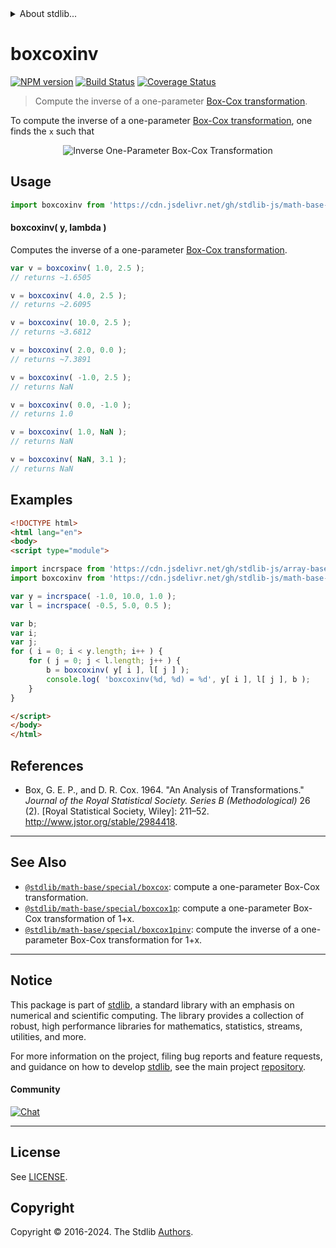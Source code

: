 <!--

@license Apache-2.0

Copyright (c) 2018 The Stdlib Authors.

Licensed under the Apache License, Version 2.0 (the "License");
you may not use this file except in compliance with the License.
You may obtain a copy of the License at

   http://www.apache.org/licenses/LICENSE-2.0

Unless required by applicable law or agreed to in writing, software
distributed under the License is distributed on an "AS IS" BASIS,
WITHOUT WARRANTIES OR CONDITIONS OF ANY KIND, either express or implied.
See the License for the specific language governing permissions and
limitations under the License.

-->


<details>
  <summary>
    About stdlib...
  </summary>
  <p>We believe in a future in which the web is a preferred environment for numerical computation. To help realize this future, we've built stdlib. stdlib is a standard library, with an emphasis on numerical and scientific computation, written in JavaScript (and C) for execution in browsers and in Node.js.</p>
  <p>The library is fully decomposable, being architected in such a way that you can swap out and mix and match APIs and functionality to cater to your exact preferences and use cases.</p>
  <p>When you use stdlib, you can be absolutely certain that you are using the most thorough, rigorous, well-written, studied, documented, tested, measured, and high-quality code out there.</p>
  <p>To join us in bringing numerical computing to the web, get started by checking us out on <a href="https://github.com/stdlib-js/stdlib">GitHub</a>, and please consider <a href="https://opencollective.com/stdlib">financially supporting stdlib</a>. We greatly appreciate your continued support!</p>
</details>

# boxcoxinv

[![NPM version][npm-image]][npm-url] [![Build Status][test-image]][test-url] [![Coverage Status][coverage-image]][coverage-url] <!-- [![dependencies][dependencies-image]][dependencies-url] -->

> Compute the inverse of a one-parameter [Box-Cox transformation][box-cox-transformation].

<!-- Section to include introductory text. Make sure to keep an empty line after the intro `section` element and another before the `/section` close. -->

<section class="intro">

To compute the inverse of a one-parameter [Box-Cox transformation][box-cox-transformation], one finds the `x` such that 

<!-- <equation class="equation" label="eq:inverse_boxcox_transformation_one_parameter" align="center" raw="y = \begin{cases}\frac{x^{\lambda} - 1}{\lambda} & \textrm{if}\ \lambda \neq 0 \\ \ln(x) & \textrm{if}\ \lambda = 0 \end{cases}" alt="Inverse One-Parameter Box-Cox Transformation"> -->

<div class="equation" align="center" data-raw-text="y = \begin{cases}\frac{x^{\lambda} - 1}{\lambda} & \textrm{if}\ \lambda \neq 0 \\ \ln(x) & \textrm{if}\ \lambda = 0 \end{cases}" data-equation="eq:inverse_boxcox_transformation_one_parameter">
    <img src="https://cdn.jsdelivr.net/gh/stdlib-js/stdlib@1f2eca12bb7f86547d4b5b335364419bac5b97fb/lib/node_modules/@stdlib/math/base/special/boxcoxinv/docs/img/equation_inverse_boxcox_transformation_one_parameter.svg" alt="Inverse One-Parameter Box-Cox Transformation" />
    <br>
</div>

<!-- </equation> -->

</section>

<!-- /.intro -->

<!-- Package usage documentation. -->



<section class="usage">

## Usage

```javascript
import boxcoxinv from 'https://cdn.jsdelivr.net/gh/stdlib-js/math-base-special-boxcoxinv@esm/index.mjs';
```

#### boxcoxinv( y, lambda )

Computes the inverse of a one-parameter [Box-Cox transformation][box-cox-transformation].

```javascript
var v = boxcoxinv( 1.0, 2.5 );
// returns ~1.6505

v = boxcoxinv( 4.0, 2.5 );
// returns ~2.6095

v = boxcoxinv( 10.0, 2.5 );
// returns ~3.6812

v = boxcoxinv( 2.0, 0.0 );
// returns ~7.3891

v = boxcoxinv( -1.0, 2.5 );
// returns NaN

v = boxcoxinv( 0.0, -1.0 );
// returns 1.0

v = boxcoxinv( 1.0, NaN );
// returns NaN

v = boxcoxinv( NaN, 3.1 );
// returns NaN
```

</section>

<!-- /.usage -->

<!-- Package usage examples. -->

<section class="examples">

## Examples

<!-- eslint no-undef: "error" -->

```html
<!DOCTYPE html>
<html lang="en">
<body>
<script type="module">

import incrspace from 'https://cdn.jsdelivr.net/gh/stdlib-js/array-base-incrspace@esm/index.mjs';
import boxcoxinv from 'https://cdn.jsdelivr.net/gh/stdlib-js/math-base-special-boxcoxinv@esm/index.mjs';

var y = incrspace( -1.0, 10.0, 1.0 );
var l = incrspace( -0.5, 5.0, 0.5 );

var b;
var i;
var j;
for ( i = 0; i < y.length; i++ ) {
    for ( j = 0; j < l.length; j++ ) {
        b = boxcoxinv( y[ i ], l[ j ] );
        console.log( 'boxcoxinv(%d, %d) = %d', y[ i ], l[ j ], b );
    }
}

</script>
</body>
</html>
```

</section>

<!-- /.examples -->

<!-- C interface documentation. -->



<!-- Section to include cited references. If references are included, add a horizontal rule *before* the section. Make sure to keep an empty line after the `section` element and another before the `/section` close. -->

<section class="references">

## References

-   Box, G. E. P., and D. R. Cox. 1964. "An Analysis of Transformations." _Journal of the Royal Statistical Society. Series B (Methodological)_ 26 (2). \[Royal Statistical Society, Wiley]: 211–52. <http://www.jstor.org/stable/2984418>.

</section>

<!-- /.references -->

<!-- Section for related `stdlib` packages. Do not manually edit this section, as it is automatically populated. -->

<section class="related">

* * *

## See Also

-   <span class="package-name">[`@stdlib/math-base/special/boxcox`][@stdlib/math/base/special/boxcox]</span><span class="delimiter">: </span><span class="description">compute a one-parameter Box-Cox transformation.</span>
-   <span class="package-name">[`@stdlib/math-base/special/boxcox1p`][@stdlib/math/base/special/boxcox1p]</span><span class="delimiter">: </span><span class="description">compute a one-parameter Box-Cox transformation of 1+x.</span>
-   <span class="package-name">[`@stdlib/math-base/special/boxcox1pinv`][@stdlib/math/base/special/boxcox1pinv]</span><span class="delimiter">: </span><span class="description">compute the inverse of a one-parameter Box-Cox transformation for 1+x.</span>

</section>

<!-- /.related -->

<!-- Section for all links. Make sure to keep an empty line after the `section` element and another before the `/section` close. -->


<section class="main-repo" >

* * *

## Notice

This package is part of [stdlib][stdlib], a standard library with an emphasis on numerical and scientific computing. The library provides a collection of robust, high performance libraries for mathematics, statistics, streams, utilities, and more.

For more information on the project, filing bug reports and feature requests, and guidance on how to develop [stdlib][stdlib], see the main project [repository][stdlib].

#### Community

[![Chat][chat-image]][chat-url]

---

## License

See [LICENSE][stdlib-license].


## Copyright

Copyright &copy; 2016-2024. The Stdlib [Authors][stdlib-authors].

</section>

<!-- /.stdlib -->

<!-- Section for all links. Make sure to keep an empty line after the `section` element and another before the `/section` close. -->

<section class="links">

[npm-image]: http://img.shields.io/npm/v/@stdlib/math-base-special-boxcoxinv.svg
[npm-url]: https://npmjs.org/package/@stdlib/math-base-special-boxcoxinv

[test-image]: https://github.com/stdlib-js/math-base-special-boxcoxinv/actions/workflows/test.yml/badge.svg?branch=main
[test-url]: https://github.com/stdlib-js/math-base-special-boxcoxinv/actions/workflows/test.yml?query=branch:main

[coverage-image]: https://img.shields.io/codecov/c/github/stdlib-js/math-base-special-boxcoxinv/main.svg
[coverage-url]: https://codecov.io/github/stdlib-js/math-base-special-boxcoxinv?branch=main

<!--

[dependencies-image]: https://img.shields.io/david/stdlib-js/math-base-special-boxcoxinv.svg
[dependencies-url]: https://david-dm.org/stdlib-js/math-base-special-boxcoxinv/main

-->

[chat-image]: https://img.shields.io/gitter/room/stdlib-js/stdlib.svg
[chat-url]: https://app.gitter.im/#/room/#stdlib-js_stdlib:gitter.im

[stdlib]: https://github.com/stdlib-js/stdlib

[stdlib-authors]: https://github.com/stdlib-js/stdlib/graphs/contributors

[umd]: https://github.com/umdjs/umd
[es-module]: https://developer.mozilla.org/en-US/docs/Web/JavaScript/Guide/Modules

[deno-url]: https://github.com/stdlib-js/math-base-special-boxcoxinv/tree/deno
[deno-readme]: https://github.com/stdlib-js/math-base-special-boxcoxinv/blob/deno/README.md
[umd-url]: https://github.com/stdlib-js/math-base-special-boxcoxinv/tree/umd
[umd-readme]: https://github.com/stdlib-js/math-base-special-boxcoxinv/blob/umd/README.md
[esm-url]: https://github.com/stdlib-js/math-base-special-boxcoxinv/tree/esm
[esm-readme]: https://github.com/stdlib-js/math-base-special-boxcoxinv/blob/esm/README.md
[branches-url]: https://github.com/stdlib-js/math-base-special-boxcoxinv/blob/main/branches.md

[stdlib-license]: https://raw.githubusercontent.com/stdlib-js/math-base-special-boxcoxinv/main/LICENSE

[box-cox-transformation]: https://en.wikipedia.org/wiki/Power_transform#Box-Cox_transformation

<!-- <related-links> -->

[@stdlib/math/base/special/boxcox]: https://github.com/stdlib-js/math-base-special-boxcox/tree/esm

[@stdlib/math/base/special/boxcox1p]: https://github.com/stdlib-js/math-base-special-boxcox1p/tree/esm

[@stdlib/math/base/special/boxcox1pinv]: https://github.com/stdlib-js/math-base-special-boxcox1pinv/tree/esm

<!-- </related-links> -->

</section>

<!-- /.links -->
